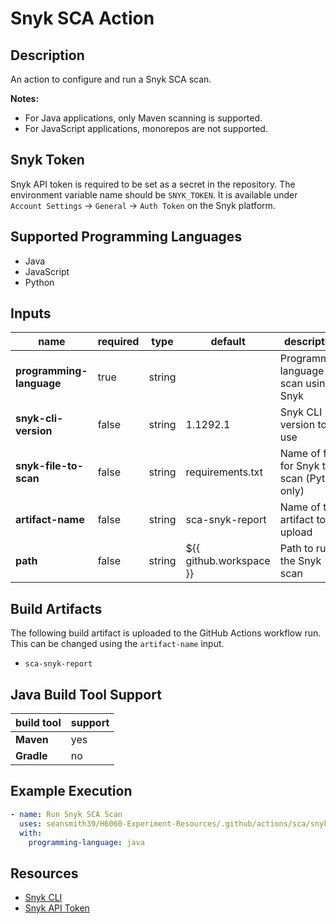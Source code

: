 # Snyk SCA Action

## Description

An action to configure and run a Snyk SCA scan.

**Notes:**
- For Java applications, only Maven scanning is supported.
- For JavaScript applications, monorepos are not supported.

## Snyk Token

Snyk API token is required to be set as a secret in the repository. The environment variable name should be `SNYK_TOKEN`.
It is available under `Account Settings` → `General` → `Auth Token` on the Snyk platform.

## Supported Programming Languages

- Java
- JavaScript
- Python

## Inputs

| name                     | required | type   | default                 | description                                 |
|--------------------------|----------|--------|-------------------------|---------------------------------------------|
| **programming-language** | true     | string |                         | Programming language to scan using Snyk     |
| **snyk-cli-version**     | false    | string | 1.1292.1                | Snyk CLI version to use                     |
| **snyk-file-to-scan**    | false    | string | requirements.txt        | Name of file for Snyk to scan (Python only) |
| **artifact-name**        | false    | string | sca-snyk-report         | Name of the artifact to upload              |
| **path**                 | false    | string | ${{ github.workspace }} | Path to run the Snyk scan                   |

## Build Artifacts

The following build artifact is uploaded to the GitHub Actions workflow run. This can be changed using the `artifact-name` input.
- `sca-snyk-report`

## Java Build Tool Support

| build tool | support | 
|------------|---------|
| **Maven**  | yes     |
| **Gradle** | no      |

## Example Execution

```yaml
- name: Run Snyk SCA Scan
  uses: seansmith39/H6060-Experiment-Resources/.github/actions/sca/snyk
  with:
    programming-language: java
```

## Resources

- [Snyk CLI](https://docs.snyk.io/snyk-cli/commands/test)
- [Snyk API Token](https://docs.snyk.io/getting-started/how-to-obtain-and-authenticate-with-your-snyk-api-token)
